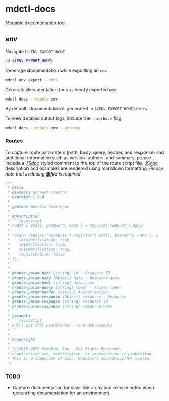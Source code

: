# mdctl-docs

Medable documentation tool.

## env

Navigate to `ENV_EXPORT_HOME`

```bash
cd ${ENV_EXPORT_HOME}
```

Generage documentation while exporting an `env`

```bash
mdctl env export --docs
```

Generate documentation for an already exported `env`

```bash
mdctl docs --module env
```

By default, documentation is generated in `${ENV_EXPORT_HOME}/docs`.

To view detailed output logs, include the `--verbose` flag.

```bash
mdctl docs --module env --verbose
```

### Routes

To capture route parameters (path, body, query, header, and response) and additional information such as version, authors, and summary, please include a _[JSdoc](https://jsdoc.app/)_ styled comment to the top of the route script file. [JSdoc](https://jsdoc.app/) description and examples are rendered using markdown formatting.
_Please note that including **@file** is required._

```javascript
/**
 * @file
 * @summary Account creator
 * @version 1.0.0
 *
 * @author Medable Developer
 *
 * @description
 * ```javascript
 * const { email, password, name } = require('request').body;
 *
 * return require('accounts').register({ email, password, name }, {
 *    skipVerification: true,
 *    skipActivation: true,
 *    skipNotification: true,
 *    requireMobile: false
 * });
 * ```
 *
 * @route-param-path {string} id - Resource ID
 * @route-param-body {Object} data - Resource data
 * @route-param-body {string} data.name
 * @route-param-query {string} token - Access token
 * @route-param-header {string} Authorization
 * @route-param-response {Object} resource - Resource
 * @route-param-response {string} resource.id
 * @route-param-response {string} resource.name
 *
 * @example
 * ```javascript
 * mdctl api POST userCreator --env=dev.example
 * ```
 *
 * @copyright
 *
 * (c)2016-2020 Medable, Inc.  All Rights Reserved.
 * Unauthorized use, modification, or reproduction is prohibited.
 * This is a component of Axon, Medable's SmartStudy(TM) system.
 */
 ```

 ### TODO

 * Capture documentation for class hierarchy and release notes when generating documentation for an environment